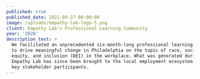 ```yaml
---
published: true
published_date: 2021-09-27 00:00:00
image: /uploads/empathy-lab-logo-5.png
client: Empathy Lab's Professional Learning Community
year: '2020'
description_text: >
  We facilitated an unprecedented six-month-long professional learning community
  to drive meaningful change in Philadelphia on the topic of race, social
  equity, and inclusion (DEI) in the workplace. What was generated during
  Empathy Lab has since been brought to the local employment ecosystem through
  key stakeholder participants.
---
```




